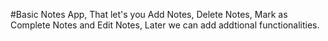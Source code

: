 #Basic Notes App, That let's you Add Notes, Delete Notes, Mark as Complete Notes and Edit Notes, Later we can add addtional functionalities.